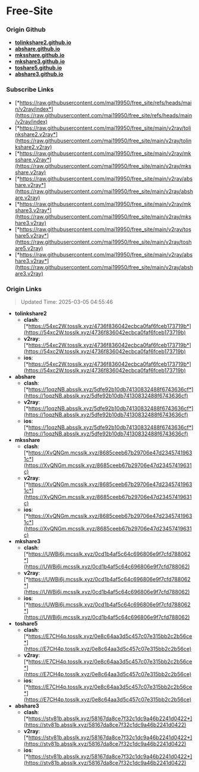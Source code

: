 # Free-Site

### Origin Github

- [**tolinkshare2.github.io**](https://github.com/tolinkshare2/tolinkshare2.github.io)
- [**abshare.github.io**](https://github.com/abshare/abshare.github.io)
- [**mksshare.github.io**](https://github.com/mksshare/mksshare.github.io)
- [**mkshare3.github.io**](https://github.com/mkshare3/mkshare3.github.io)
- [**toshare5.github.io**](https://github.com/toshare5/toshare5.github.io)
- [**abshare3.github.io**](https://github.com/abshare3/abshare3.github.io)

### Subscribe Links

- [*https://raw.githubusercontent.com/mai19950/free_site/refs/heads/main/v2ray/index*](https://raw.githubusercontent.com/mai19950/free_site/refs/heads/main/v2ray/index)
- [*https://raw.githubusercontent.com/mai19950/free_site/main/v2ray/tolinkshare2.v2ray*](https://raw.githubusercontent.com/mai19950/free_site/main/v2ray/tolinkshare2.v2ray)
- [*https://raw.githubusercontent.com/mai19950/free_site/main/v2ray/mksshare.v2ray*](https://raw.githubusercontent.com/mai19950/free_site/main/v2ray/mksshare.v2ray)
- [*https://raw.githubusercontent.com/mai19950/free_site/main/v2ray/abshare.v2ray*](https://raw.githubusercontent.com/mai19950/free_site/main/v2ray/abshare.v2ray)
- [*https://raw.githubusercontent.com/mai19950/free_site/main/v2ray/mkshare3.v2ray*](https://raw.githubusercontent.com/mai19950/free_site/main/v2ray/mkshare3.v2ray)
- [*https://raw.githubusercontent.com/mai19950/free_site/main/v2ray/toshare5.v2ray*](https://raw.githubusercontent.com/mai19950/free_site/main/v2ray/toshare5.v2ray)
- [*https://raw.githubusercontent.com/mai19950/free_site/main/v2ray/abshare3.v2ray*](https://raw.githubusercontent.com/mai19950/free_site/main/v2ray/abshare3.v2ray)

### Origin Links

> Updated Time: 2025-03-05 04:55:46

- **tolinkshare2**
  - **clash**: [*https://54xc2W.tosslk.xyz/4736f836042ecbca0faf6fceb173719b*](https://54xc2W.tosslk.xyz/4736f836042ecbca0faf6fceb173719b)
  - **v2ray**: [*https://54xc2W.tosslk.xyz/4736f836042ecbca0faf6fceb173719b*](https://54xc2W.tosslk.xyz/4736f836042ecbca0faf6fceb173719b)
  - **ios**: [*https://54xc2W.tosslk.xyz/4736f836042ecbca0faf6fceb173719b*](https://54xc2W.tosslk.xyz/4736f836042ecbca0faf6fceb173719b)
- **abshare**
  - **clash**: [*https://1oqzNB.absslk.xyz/5dfe92b10db74130832488f6743636cf*](https://1oqzNB.absslk.xyz/5dfe92b10db74130832488f6743636cf)
  - **v2ray**: [*https://1oqzNB.absslk.xyz/5dfe92b10db74130832488f6743636cf*](https://1oqzNB.absslk.xyz/5dfe92b10db74130832488f6743636cf)
  - **ios**: [*https://1oqzNB.absslk.xyz/5dfe92b10db74130832488f6743636cf*](https://1oqzNB.absslk.xyz/5dfe92b10db74130832488f6743636cf)
- **mksshare**
  - **clash**: [*https://XvQNGm.mcsslk.xyz/8685ceeb67b29706e47d23457419631c*](https://XvQNGm.mcsslk.xyz/8685ceeb67b29706e47d23457419631c)
  - **v2ray**: [*https://XvQNGm.mcsslk.xyz/8685ceeb67b29706e47d23457419631c*](https://XvQNGm.mcsslk.xyz/8685ceeb67b29706e47d23457419631c)
  - **ios**: [*https://XvQNGm.mcsslk.xyz/8685ceeb67b29706e47d23457419631c*](https://XvQNGm.mcsslk.xyz/8685ceeb67b29706e47d23457419631c)
- **mkshare3**
  - **clash**: [*https://UWBi6j.mcsslk.xyz/0cd1b4af5c64c696806e9f7cfd788062*](https://UWBi6j.mcsslk.xyz/0cd1b4af5c64c696806e9f7cfd788062)
  - **v2ray**: [*https://UWBi6j.mcsslk.xyz/0cd1b4af5c64c696806e9f7cfd788062*](https://UWBi6j.mcsslk.xyz/0cd1b4af5c64c696806e9f7cfd788062)
  - **ios**: [*https://UWBi6j.mcsslk.xyz/0cd1b4af5c64c696806e9f7cfd788062*](https://UWBi6j.mcsslk.xyz/0cd1b4af5c64c696806e9f7cfd788062)
- **toshare5**
  - **clash**: [*https://E7CH4p.tosslk.xyz/0e8c64aa3d5c457c07e315bb2c2b56ce*](https://E7CH4p.tosslk.xyz/0e8c64aa3d5c457c07e315bb2c2b56ce)
  - **v2ray**: [*https://E7CH4p.tosslk.xyz/0e8c64aa3d5c457c07e315bb2c2b56ce*](https://E7CH4p.tosslk.xyz/0e8c64aa3d5c457c07e315bb2c2b56ce)
  - **ios**: [*https://E7CH4p.tosslk.xyz/0e8c64aa3d5c457c07e315bb2c2b56ce*](https://E7CH4p.tosslk.xyz/0e8c64aa3d5c457c07e315bb2c2b56ce)
- **abshare3**
  - **clash**: [*https://stv81b.absslk.xyz/58167da8ce7f32c1dc9a46b2241d0422*](https://stv81b.absslk.xyz/58167da8ce7f32c1dc9a46b2241d0422)
  - **v2ray**: [*https://stv81b.absslk.xyz/58167da8ce7f32c1dc9a46b2241d0422*](https://stv81b.absslk.xyz/58167da8ce7f32c1dc9a46b2241d0422)
  - **ios**: [*https://stv81b.absslk.xyz/58167da8ce7f32c1dc9a46b2241d0422*](https://stv81b.absslk.xyz/58167da8ce7f32c1dc9a46b2241d0422)

